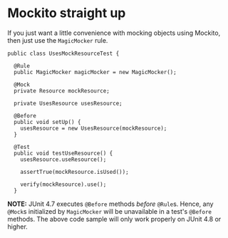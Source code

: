 # Mockito straight up #

If you just want a little convenience with mocking objects using Mockito, then just use the `MagicMocker` rule.

```
public class UsesMockResourceTest {

  @Rule
  public MagicMocker magicMocker = new MagicMocker();

  @Mock
  private Resource mockResource;

  private UsesResource usesResource;

  @Before
  public void setUp() {
    usesResource = new UsesResource(mockResource);
  }

  @Test
  public void testUseResource() {
    usesResource.useResource();

    assertTrue(mockResource.isUsed());

    verify(mockResource).use();
  }
```

**NOTE:** JUnit 4.7 executes `@Before` methods _before_ `@Rule`s. Hence, any `@Mock`s initialized by `MagicMocker` will be unavailable in a test's `@Before` methods. The above code sample will only work properly on JUnit 4.8 or higher.